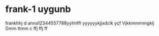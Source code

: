 # frank-1 uygunb
frankhhj  d
anna12344557788yyhhffl
yyyyyykjjxdclk
yçf
Vjkkmmmmgklj
Gmm
ttmm c ffj
  ffj
  ff
